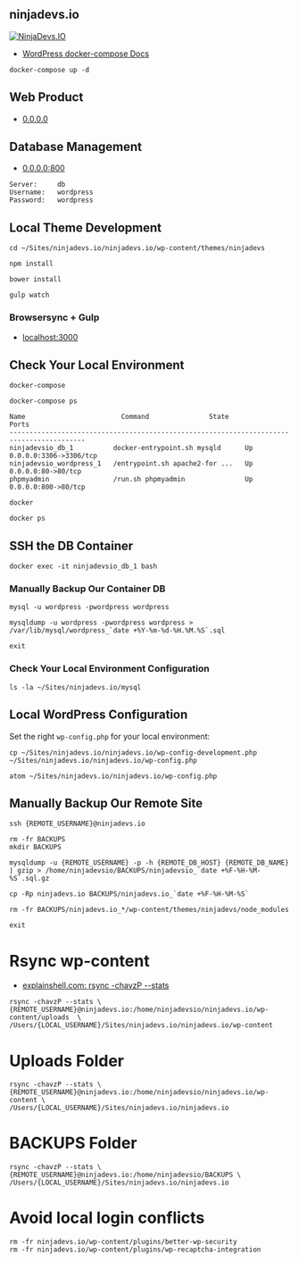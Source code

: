 ## ninjadevs.io

[![NinjaDevs.IO](https://drive.google.com/uc?export=download&id=0B1pDFiUHXp9WMWZ4cW8yQ1p2bjg)](http://ninjadevs.io/)

 - [WordPress docker-compose Docs](https://docs.docker.com/compose/wordpress)

```
docker-compose up -d
```

## Web Product

  - [0.0.0.0](http://0.0.0.0)

## Database Management

  - [0.0.0.0:800](http://0.0.0.0:800)

```
Server:     db
Username:   wordpress
Password:   wordpress
```

## Local Theme Development

```
cd ~/Sites/ninjadevs.io/ninjadevs.io/wp-content/themes/ninjadevs

npm install

bower install

gulp watch
```

### Browsersync + Gulp

 - [localhost:3000](http://localhost:3000)

## Check Your Local Environment

```
docker-compose
```

```
docker-compose ps

Name                        Command               State           Ports
-----------------------------------------------------------------------------------------
ninjadevsio_db_1          docker-entrypoint.sh mysqld      Up      0.0.0.0:3306->3306/tcp
ninjadevsio_wordpress_1   /entrypoint.sh apache2-for ...   Up      0.0.0.0:80->80/tcp
phpmyadmin                /run.sh phpmyadmin               Up      0.0.0.0:800->80/tcp
```

```
docker
```

```
docker ps
```

## SSH the DB Container

```
docker exec -it ninjadevsio_db_1 bash
```

### Manually Backup Our Container DB

```
mysql -u wordpress -pwordpress wordpress
```

```
mysqldump -u wordpress -pwordpress wordpress > /var/lib/mysql/wordpress_`date +%Y-%m-%d-%H.%M.%S`.sql

exit
```

### Check Your Local Environment Configuration

```
ls -la ~/Sites/ninjadevs.io/mysql
```

## Local WordPress Configuration

Set the right ```wp-config.php``` for your local environment:

```
cp ~/Sites/ninjadevs.io/ninjadevs.io/wp-config-development.php ~/Sites/ninjadevs.io/ninjadevs.io/wp-config.php

atom ~/Sites/ninjadevs.io/ninjadevs.io/wp-config.php
```

## Manually Backup Our Remote Site

```
ssh {REMOTE_USERNAME}@ninjadevs.io

rm -fr BACKUPS
mkdir BACKUPS

mysqldump -u {REMOTE_USERNAME} -p -h {REMOTE_DB_HOST} {REMOTE_DB_NAME} | gzip > /home/ninjadevsio/BACKUPS/ninjadevsio_`date +%F-%H-%M-%S`.sql.gz

cp -Rp ninjadevs.io BACKUPS/ninjadevs.io_`date +%F-%H-%M-%S`

rm -fr BACKUPS/ninjadevs.io_*/wp-content/themes/ninjadevs/node_modules

exit
```

# Rsync wp-content

 - [explainshell.com: rsync -chavzP --stats](http://www.explainshell.com/explain?cmd=rsync+-chavzP+--stats)

```
rsync -chavzP --stats \
{REMOTE_USERNAME}@ninjadevs.io:/home/ninjadevsio/ninjadevs.io/wp-content/uploads  \
/Users/{LOCAL_USERNAME}/Sites/ninjadevs.io/ninjadevs.io/wp-content
```

# Uploads Folder

```
rsync -chavzP --stats \
{REMOTE_USERNAME}@ninjadevs.io:/home/ninjadevsio/ninjadevs.io/wp-content \
/Users/{LOCAL_USERNAME}/Sites/ninjadevs.io/ninjadevs.io
```

# BACKUPS Folder

```
rsync -chavzP --stats \
{REMOTE_USERNAME}@ninjadevs.io:/home/ninjadevsio/BACKUPS \
/Users/{LOCAL_USERNAME}/Sites/ninjadevs.io/ninjadevs.io
```

# Avoid local login conflicts

```
rm -fr ninjadevs.io/wp-content/plugins/better-wp-security
rm -fr ninjadevs.io/wp-content/plugins/wp-recaptcha-integration
```
